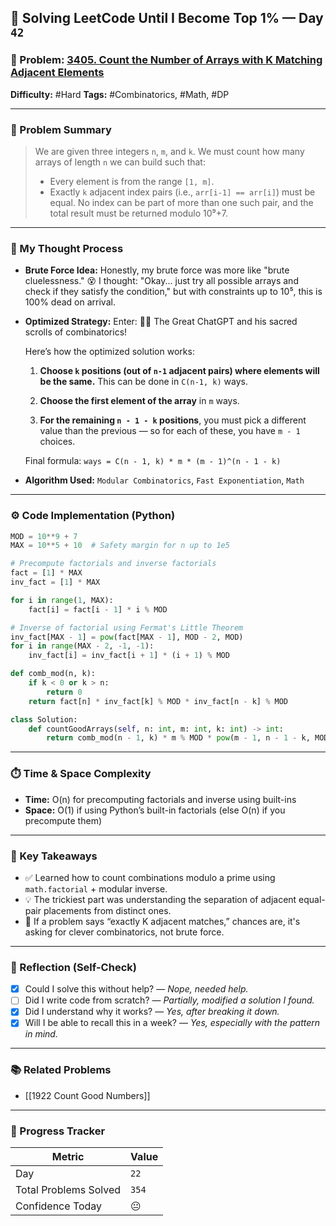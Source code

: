## 🧠 Solving LeetCode Until I Become Top 1% — Day `42`

### 🔹 Problem: [3405. Count the Number of Arrays with K Matching Adjacent Elements](https://leetcode.com/problems/count-the-number-of-arrays-with-k-matching-adjacent-elements)

**Difficulty:** #Hard
**Tags:** #Combinatorics, #Math, #DP

---

### 📝 Problem Summary

> We are given three integers `n`, `m`, and `k`. We must count how many arrays of length `n` we can build such that:
>
> * Every element is from the range `[1, m]`.
> * Exactly `k` adjacent index pairs (i.e., `arr[i-1] == arr[i]`) must be equal.
>   No index can be part of more than one such pair, and the total result must be returned modulo 10⁹+7.

---

### 🧠 My Thought Process

* **Brute Force Idea:**
  Honestly, my brute force was more like "brute cluelessness." 😵
  I thought: "Okay... just try all possible arrays and check if they satisfy the condition," but with constraints up to 10⁵, this is 100% dead on arrival.

* **Optimized Strategy:**
  Enter: 🧙‍♂️ The Great ChatGPT and his sacred scrolls of combinatorics!

  Here’s how the optimized solution works:

  1. **Choose `k` positions (out of `n-1` adjacent pairs) where elements will be the same.**
     This can be done in `C(n-1, k)` ways.

  2. **Choose the first element of the array** in `m` ways.

  3. **For the remaining `n - 1 - k` positions**, you must pick a different value than the previous — so for each of these, you have `m - 1` choices.

  Final formula:
  `ways = C(n - 1, k) * m * (m - 1)^(n - 1 - k)`

* **Algorithm Used:**
  `Modular Combinatorics`, `Fast Exponentiation`, `Math`

---

### ⚙️ Code Implementation (Python)

```python
MOD = 10**9 + 7
MAX = 10**5 + 10  # Safety margin for n up to 1e5

# Precompute factorials and inverse factorials
fact = [1] * MAX
inv_fact = [1] * MAX

for i in range(1, MAX):
    fact[i] = fact[i - 1] * i % MOD

# Inverse of factorial using Fermat's Little Theorem
inv_fact[MAX - 1] = pow(fact[MAX - 1], MOD - 2, MOD)
for i in range(MAX - 2, -1, -1):
    inv_fact[i] = inv_fact[i + 1] * (i + 1) % MOD

def comb_mod(n, k):
    if k < 0 or k > n:
        return 0
    return fact[n] * inv_fact[k] % MOD * inv_fact[n - k] % MOD

class Solution:
    def countGoodArrays(self, n: int, m: int, k: int) -> int:
        return comb_mod(n - 1, k) * m % MOD * pow(m - 1, n - 1 - k, MOD) % MOD

```

---

### ⏱️ Time & Space Complexity

* **Time:** O(n) for precomputing factorials and inverse using built-ins
* **Space:** O(1) if using Python’s built-in factorials (else O(n) if you precompute them)

---

### 🧩 Key Takeaways

* ✅ Learned how to count combinations modulo a prime using `math.factorial` + modular inverse.
* 💡 The trickiest part was understanding the separation of adjacent equal-pair placements from distinct ones.
* 💭 If a problem says “exactly K adjacent matches,” chances are, it's asking for clever combinatorics, not brute force.

---

### 🔁 Reflection (Self-Check)

* [x] Could I solve this without help? — *Nope, needed help.*
* [ ] Did I write code from scratch? — *Partially, modified a solution I found.*
* [x] Did I understand why it works? — *Yes, after breaking it down.*
* [x] Will I be able to recall this in a week? — *Yes, especially with the pattern in mind.*

---

### 📚 Related Problems

* [[1922 Count Good Numbers]]

---

### 🚀 Progress Tracker

| Metric                | Value |
| --------------------- | ----- |
| Day                   | `22`  |
| Total Problems Solved | `354`   |
| Confidence Today      | 😐    |
